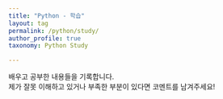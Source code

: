 ```yaml
---
title: "Python - 학습"
layout: tag
permalink: /python/study/
author_profile: true
taxonomy: Python Study

---
```


배우고 공부한 내용들을 기록합니다.  
제가 잘못 이해하고 있거나 부족한 부분이 있다면 코멘트를 남겨주세요!
